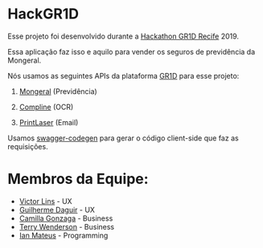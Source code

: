 # HackGR1D
Esse projeto foi desenvolvido durante a [Hackathon GR1D Recife](https://hackagr1d.com.br/) 2019.

Essa aplicação faz isso e aquilo para vender os seguros de previdência da Mongeral.

Nós usamos as seguintes APIs da plataforma [GR1D](https://insurance.gr1d.io/) para esse projeto:

1. [Mongeral](https://www.mongeralaegon.com.br/) (Previdência)

2. [Compline](https://www.compline.com.br/) (OCR)

3. [PrintLaser](http://www.printlaser.com/) (Email)

Usamos [swagger-codegen](https://github.com/swagger-api/swagger-codegen) para gerar o código client-side que faz as requisições.

# Membros da Equipe:
- [Victor Lins](https://www.linkedin.com/in/victor-lins-3a9035168/) - UX
- [Guilherme Daguir](https://br.linkedin.com/in/guilherme-daguir) - UX
- [Camilla Gonzaga](https://www.linkedin.com/in/camillagmoreira/) - Business
- [Terry Wenderson](https://br.linkedin.com/in/terryalvis) - Business
- [Ian Mateus](https://br.linkedin.com/in/ian-manor) - Programming
